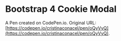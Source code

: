 # Bootstrap 4 Cookie Modal

A Pen created on CodePen.io. Original URL: [https://codepen.io/cristinaconacel/pen/oQyVyQ](https://codepen.io/cristinaconacel/pen/oQyVyQ).


